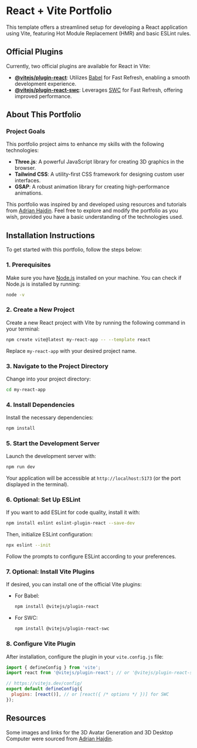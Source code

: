 # React + Vite Portfolio

This template offers a streamlined setup for developing a React application using Vite, featuring Hot Module Replacement (HMR) and basic ESLint rules.

## Official Plugins

Currently, two official plugins are available for React in Vite:

- **[@vitejs/plugin-react](https://github.com/vitejs/vite-plugin-react/blob/main/packages/plugin-react/README.md)**: Utilizes [Babel](https://babeljs.io/) for Fast Refresh, enabling a smooth development experience.
- **[@vitejs/plugin-react-swc](https://github.com/vitejs/vite-plugin-react-swc)**: Leverages [SWC](https://swc.rs/) for Fast Refresh, offering improved performance.

## About This Portfolio

### Project Goals
This portfolio project aims to enhance my skills with the following technologies:
- **Three.js**: A powerful JavaScript library for creating 3D graphics in the browser.
- **Tailwind CSS**: A utility-first CSS framework for designing custom user interfaces.
- **GSAP**: A robust animation library for creating high-performance animations.

This portfolio was inspired by and developed using resources and tutorials from [Adrian Hajdin](https://github.com/adrianhajdin). Feel free to explore and modify the portfolio as you wish, provided you have a basic understanding of the technologies used.

## Installation Instructions

To get started with this portfolio, follow the steps below:

### 1. Prerequisites

Make sure you have [Node.js](https://nodejs.org/) installed on your machine. You can check if Node.js is installed by running:

```bash
node -v
```

### 2. Create a New Project

Create a new React project with Vite by running the following command in your terminal:

```bash
npm create vite@latest my-react-app -- --template react
```

Replace `my-react-app` with your desired project name.

### 3. Navigate to the Project Directory

Change into your project directory:

```bash
cd my-react-app
```

### 4. Install Dependencies

Install the necessary dependencies:

```bash
npm install
```

### 5. Start the Development Server

Launch the development server with:

```bash
npm run dev
```

Your application will be accessible at `http://localhost:5173` (or the port displayed in the terminal).

### 6. Optional: Set Up ESLint

If you want to add ESLint for code quality, install it with:

```bash
npm install eslint eslint-plugin-react --save-dev
```

Then, initialize ESLint configuration:

```bash
npx eslint --init
```

Follow the prompts to configure ESLint according to your preferences.

### 7. Optional: Install Vite Plugins

If desired, you can install one of the official Vite plugins:

- For Babel:

  ```bash
  npm install @vitejs/plugin-react
  ```

- For SWC:

  ```bash
  npm install @vitejs/plugin-react-swc
  ```

### 8. Configure Vite Plugin

After installation, configure the plugin in your `vite.config.js` file:

```javascript
import { defineConfig } from 'vite';
import react from '@vitejs/plugin-react'; // or '@vitejs/plugin-react-swc'

// https://vitejs.dev/config/
export default defineConfig({
  plugins: [react()], // or [react({ /* options */ })] for SWC
});
```

## Resources

Some images and links for the 3D Avatar Generation and 3D Desktop Computer were sourced from [Adrian Hajdin](https://github.com/adrianhajdin).
